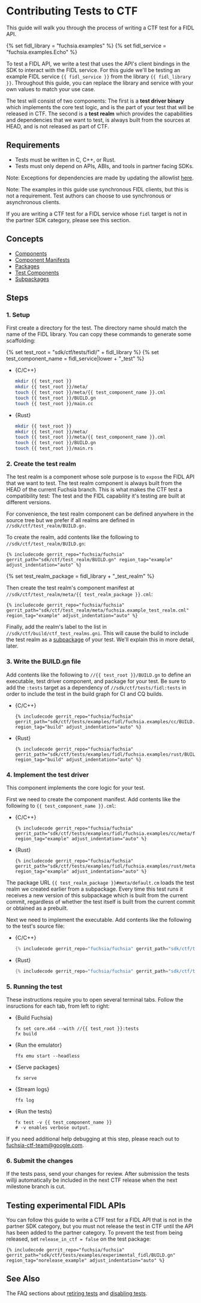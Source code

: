 # Contributing Tests to CTF

<!--
TODO(113454): Turn this doc into an index of guides for writing CTF tests
for different plasa elements (fidls, C++ libraries, tools, etc...)
-->

This guide will walk you through the process of writing a CTF test for a FIDL API.

{% set fidl_library = "fuchsia.examples" %}
{% set fidl_service = "fuchsia.examples.Echo" %}

To test a FIDL API, we write a test that uses the API's client bindings in the SDK to
interact with the FIDL service. For this guide we'll be testing an example FIDL service
`{{ fidl_service }}` from the library `{{ fidl_library }}`. Throughout this guide, you
can replace the library and service with your own values to match your use case.

The test will consist of two components: The first is a __test driver binary__ which
implements the core test logic, and is the part of your test that will be released in CTF.
The second is a __test realm__ which provides the capabilities and dependencies that we
want to test, is always built from the sources at HEAD, and is not released as part of CTF.

## Requirements

* Tests must be written in C, C++, or Rust.
* Tests must only depend on APIs, ABIs, and tools in partner facing SDKs.

Note: Exceptions for dependencies are made by updating the allowlist [here][allow list].

Note: The examples in this guide use synchronous FIDL clients, but this is not a requirement.
Test authors can choose to use synchronous or asynchronous clients.

If you are writing a CTF test for a FIDL service whose `fidl` target is not in the partner
SDK category, please see this section.

## Concepts

* [Components]
* [Component Manifests]
* [Packages]
* [Test Components]
* [Subpackages]

## Steps

### 1. Setup

First create a directory for the test. The directory name should match the name of the
FIDL library. You can copy these commands to generate some scaffolding:

{% set test_root = "sdk/ctf/tests/fidl/" + fidl_library %}
{% set test_component_name = fidl_service|lower + "_test" %}

  * {C/C++}

    ```sh
    mkdir {{ test_root }}
    mkdir {{ test_root }}/meta/
    touch {{ test_root }}/meta/{{ test_component_name }}.cml
    touch {{ test_root }}/BUILD.gn
    touch {{ test_root }}/main.cc
    ```

  * {Rust}

    ```sh
    mkdir {{ test_root }}
    mkdir {{ test_root }}/meta/
    touch {{ test_root }}/meta/{{ test_component_name }}.cml
    touch {{ test_root }}/BUILD.gn
    touch {{ test_root }}/main.rs
    ```

### 2. Create the test realm

The test realm is a component whose sole purpose is to `expose` the FIDL API that we want to test.
The test realm component is always built from the HEAD of the current Fuchsia branch. This is what
makes the CTF test a compatibility test: The test and the FIDL capability it's testing are built at
different versions.

For convenience, the test realm component can be defined anywhere in the source tree but we prefer
if all realms are defined in `//sdk/ctf/test_realm/BUILD.gn.`

To create the realm, add contents like the following to `//sdk/ctf/test_realm/BUILD.gn`:

```build
{% includecode gerrit_repo="fuchsia/fuchsia" gerrit_path="sdk/ctf/test_realm/BUILD.gn" region_tag="example" adjust_indentation="auto" %}
```

{% set test_realm_package = fidl_library + "_test_realm" %}

Then create the test realm's component manifest at `//sdk/ctf/test_realm/meta/{{ test_realm_package }}.cml`:

```json5
{% includecode gerrit_repo="fuchsia/fuchsia" gerrit_path="sdk/ctf/test_realm/meta/fuchsia.example_test_realm.cml" region_tag="example" adjust_indentation="auto" %}
```

Finally, add the realm's label to the list in `//sdk/ctf/build/ctf_test_realms.gni`.
This will cause the build to include the test realm as a [subpackage][Subpackages] of your
test. We'll explain this in more detail, later.

### 3. Write the BUILD.gn file

Add contents like the following to `//{{ test_root }}/BUILD.gn` to define an
executable, test driver component, and package for your test. Be sure to add
the `:tests` target as a dependency of `//sdk/ctf/tests/fidl:tests` in order
to include the test in the build graph for CI and CQ builds.

  * {C/C++}

    ```build
    {% includecode gerrit_repo="fuchsia/fuchsia" gerrit_path="sdk/ctf/tests/examples/fidl/fuchsia.examples/cc/BUILD.gn" region_tag="build" adjust_indentation="auto" %}
    ```

  * {Rust}

    ```build
    {% includecode gerrit_repo="fuchsia/fuchsia" gerrit_path="sdk/ctf/tests/examples/fidl/fuchsia.examples/rust/BUILD.gn" region_tag="build" adjust_indentation="auto" %}
    ```

### 4. Implement the test driver

This component implements the core logic for your test.

First we need to create the component manifest. Add contents like the following
to `{{ test_component_name }}.cml`:

  * {C/C++}

    ```json5
    {% includecode gerrit_repo="fuchsia/fuchsia" gerrit_path="sdk/ctf/tests/examples/fidl/fuchsia.examples/cc/meta/fuchsia.examples.echo_test.cml" region_tag="example" adjust_indentation="auto" %}
    ```

  * {Rust}

    ```json5
    {% includecode gerrit_repo="fuchsia/fuchsia" gerrit_path="sdk/ctf/tests/examples/fidl/fuchsia.examples/rust/meta/fuchsia.examples.echo_test.cml" region_tag="example" adjust_indentation="auto" %}
    ```

The package URL `{{ test_realm_package }}#meta/default.cm` loads the test realm we created
earlier from a subpackage. Every time this test runs it receives a new version of this
subpackage which is built from the current commit, regardless of whether the test itself
is built from the current commit or obtained as a prebuilt.

Next we need to implement the executable. Add contents like the following to the test's
source file:

  * {C/C++}

    ```C++
    {% includecode gerrit_repo="fuchsia/fuchsia" gerrit_path="sdk/ctf/tests/examples/fidl/fuchsia.examples/cc/main.cc" region_tag="example" adjust_indentation="auto" %}
    ```

  * {Rust}

    ```rust
    {% includecode gerrit_repo="fuchsia/fuchsia" gerrit_path="sdk/ctf/tests/examples/fidl/fuchsia.examples/rust/main.rs" region_tag="example" adjust_indentation="auto" %}
    ```

### 5. Running the test

These instructions require you to open several terminal tabs.
Follow the insructions for each tab, from left to right:

  * {Build Fuchsia}

    ```devsite-terminal
    fx set core.x64 --with //{{ test_root }}:tests
    fx build
    ```

  * {Run the emulator}

    ```devsite-terminal
    ffx emu start --headless
    ```

  * {Serve packages}

    ```devsite-terminal
    fx serve
    ```

  * {Stream logs}

    ```devsite-terminal
    ffx log
    ```

  * {Run the tests}

    ```devsite-terminal
    fx test -v {{ test_component_name }}
    # -v enables verbose output.
    ```

If you need additional help debugging at this step, please reach out to fuchsia-ctf-team@google.com.

### 6. Submit the changes

If the tests pass, send your changes for review. After submission the tests willji
automatically be included in the next CTF release when the next milestone branch
is cut.

## Testing experimental FIDL APIs

You can follow this guide to write a CTF test for a FIDL API that is not in the partner
SDK category, but you must not release the test in CTF until the API has been added to the
partner category. To prevent the test from being released, set `release_in_ctf = false` on
the test package:

```build
{% includecode gerrit_repo="fuchsia/fuchsia" gerrit_path="sdk/ctf/tests/examples/experimental_fidl/BUILD.gn" region_tag="norelease_example" adjust_indentation="auto" %}
```

## See Also

The FAQ sections about [retiring tests] and [disabling tests].

[Component Manifests]: /docs/concepts/components/v2/component_manifests.md
[Components]: /docs/concepts/components/v2
[Fuchsia language policy]: /docs/contribute/governance/policy/programming_languages.md
[Packages]: /docs/concepts/packages/package.md
[Start the Fuchsia Emulator]: /docs/get-started/set_up_femu.md
[Test Components]: /docs/development/testing/components/test_component.md
[file a bug]: https://bugs.fuchsia.dev/p/fuchsia/issues/list?q=component%3ADeveloperExperience%3ECTS
[relative component URL]: /docs/reference/components/url.md#relative
[CTF bug component]: https://bugs.fuchsia.dev/p/fuchsia/templates/detail?saved=1&template=Fuchsia%20Compatibility%20Test%20Suite%20%28CTS%29&ts=1627669234
[disabling tests]: /docs/development/testing/ctf/faq.md#disable-a-test
[retiring tests]: /docs/development/testing/ctf/faq.md#retire-a-test
[allow list]: /sdk/ctf/build/internal/allowed_ctf_deps.gni
[Subpackages]: /docs/concepts/components/v2/subpackaging.md

